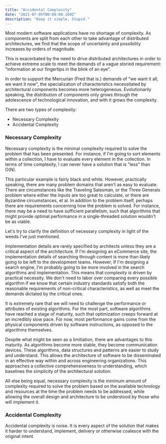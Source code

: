 ```yaml
---
title: "Accidental Complexity"
date: "2021-07-05T00:00:00.169Z"
description: "Keep it simple, Stupid."
---
```



Most modern software applications have no shortage of complexity. As components are split from each other to take 
advantage of distributed architectures, we find that the scope of uncertainty and possibility increases by orders of 
magnitude. 

This is exacerbated by the need to drive distributed architectures in order to achieve extreme scale to meet the 
demands of a vague storied requirement: "information at our fingertips in the blink of an eye".

In order to support the Mercurian (Fred that is.) demands of "we want it all, we want it now", the specialization of 
characteristics necessitated by architectural components becomes more heterogeneous. Evolutionarily speaking, the 
distribution of components only grows through the adolescence of technological innovation, and with it grows the 
complexity.

There are two types of complexity:
- Necessary Complexity
- Accidental Complexity

### Necessary Complexity

Necessary complexity is the minimal complexity required to solve the problem that has been presented. For instance, 
if I'm going to sort elements within a collection, I have to evaluate every element in the collection. In terms of 
time complexity, I can never have a solution that is "less" than O(N).

This particular example is fairly black and white. However, practically speaking, there are many problem domains 
that aren't as easy to evaluate. There are circumstances like the Traveling Salesman, or the Three Generals problem 
where either the inputs are too great to calculate, or there are Byzantine circumstances, et al. In addition to the 
problem itself, perhaps there are requirements concerning how the problem is solved. For instance, there may be a 
need to have sufficient parallelism, such that algorithms that might provide optimal performance in a 
single-threaded solution wouldn't be as viable. 

Let's try to clarify the definition of necessary complexity in light of the weeds I've just mentioned. 

Implementation details are rarely specified by architects unless they are a critical aspect of the architecture. If 
I'm designing an eCommerce site, the implementation details of searching through content is more than likely going 
to be left to the development teams. However, If I'm designing a search engine, I'm probably going to be more 
involved in the search algorithms and implementation. This means that complexity is driven by practical necessity. 
We don't need to labor over comparing every possible algorithm if we know that certain industry standards satisfy 
both the reasonable requirements of non-critical characteristics, as well as meet the demands dictated by the 
critical ones. 

It is extremely rare that we will need to challenge the performance or attributes of existing algorithms. For the 
most part, software algorithms have reached a stage of maturity, such that optimization creeps forward at an 
incredibly slow pace. For now, most performance gains come from the physical components driven by software instructions,
as opposed to the algorithms themselves. 

Despite what might be seen as a limitiation, there are advantages to this maturity. As algorithms become more stable,
they become communication devices. These algorithms, data structures and patterns are easier to study and understand.
This allows the architecture of software to be disseminated in an effective way within and across engineering 
organizations. This approaches a collective comprehensiveness to understanding, which baselines the simplicity of 
the architectural solution.


All else being equal, necessary complexity is the minimum amount of complexity required to solve the problem based 
on the available technology and resources at the time the problem needs to be addressed, while 
allowing the overall design and architecture to be understood by those who will implement it. 

### Accidental Complexity

Accidental complexity is noise. It is every aspect of the solution that makes it harder to understand, implement, 
delivery or otherwise coalesce with the original intent. 





